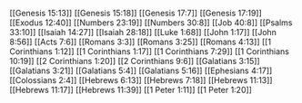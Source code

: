 [[Genesis 15:13]]
[[Genesis 15:18]]
[[Genesis 17:7]]
[[Genesis 17:19]]
[[Exodus 12:40]]
[[Numbers 23:19]]
[[Numbers 30:8]]
[[Job 40:8]]
[[Psalms 33:10]]
[[Isaiah 14:27]]
[[Isaiah 28:18]]
[[Luke 1:68]]
[[John 1:17]]
[[John 8:56]]
[[Acts 7:6]]
[[Romans 3:3]]
[[Romans 3:25]]
[[Romans 4:13]]
[[1 Corinthians 1:12]]
[[1 Corinthians 1:17]]
[[1 Corinthians 7:29]]
[[1 Corinthians 10:19]]
[[2 Corinthians 1:20]]
[[2 Corinthians 9:6]]
[[Galatians 3:15]]
[[Galatians 3:21]]
[[Galatians 5:4]]
[[Galatians 5:16]]
[[Ephesians 4:17]]
[[Colossians 2:4]]
[[Hebrews 6:13]]
[[Hebrews 7:18]]
[[Hebrews 11:13]]
[[Hebrews 11:17]]
[[Hebrews 11:39]]
[[1 Peter 1:11]]
[[1 Peter 1:20]]
